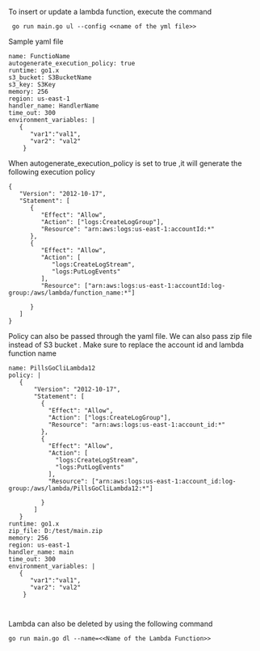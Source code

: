 To insert or update a lambda function, execute the command

```
 go run main.go ul --config <<name of the yml file>>
```

Sample yaml file

```
name: FunctioName
autogenerate_execution_policy: true
runtime: go1.x
s3_bucket: S3BucketName
s3_key: S3Key
memory: 256
region: us-east-1
handler_name: HandlerName
time_out: 300
environment_variables: |
   {
      "var1":"val1",
      "var2": "val2"
    }
```

When autogenerate_execution_policy is set to true ,it will generate the following execution policy 

```
{
   "Version": "2012-10-17",
   "Statement": [
      {
         "Effect": "Allow",
         "Action": ["logs:CreateLogGroup"],
         "Resource": "arn:aws:logs:us-east-1:accountId:*"
      },
      {
         "Effect": "Allow",
         "Action": [
            "logs:CreateLogStream",
            "logs:PutLogEvents"
         ],
         "Resource": ["arn:aws:logs:us-east-1:accountId:log-group:/aws/lambda/function_name:*"]
         
      }
   ]
}
```



Policy can also be passed through the yaml file. We can also pass zip file instead of S3 bucket . Make sure to replace the account id and lambda function name

```
name: PillsGoCliLambda12
policy: |
   {
       "Version": "2012-10-17",
       "Statement": [
         {
           "Effect": "Allow",
           "Action": ["logs:CreateLogGroup"],
           "Resource": "arn:aws:logs:us-east-1:account_id:*"
         },
         {
           "Effect": "Allow",
           "Action": [
             "logs:CreateLogStream",
             "logs:PutLogEvents"
           ],
           "Resource": ["arn:aws:logs:us-east-1:account_id:log-group:/aws/lambda/PillsGoCliLambda12:*"]
   
         }
       ]
   }
runtime: go1.x
zip_file: D:/test/main.zip
memory: 256
region: us-east-1
handler_name: main
time_out: 300
environment_variables: |
   {
      "var1":"val1",
      "var2": "val2"
    }

    
```

Lambda can also be deleted by using the following command

```
go run main.go dl --name=<<Name of the Lambda Function>>  
```

